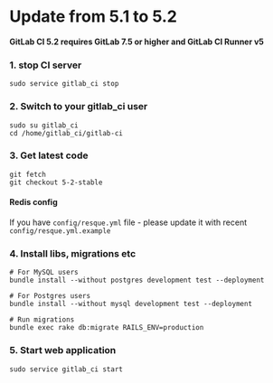 # Update from 5.1 to 5.2

__GitLab CI 5.2 requires GitLab 7.5 or higher and GitLab CI Runner v5__

### 1. stop CI server

    sudo service gitlab_ci stop

### 2. Switch to your gitlab_ci user

```
sudo su gitlab_ci
cd /home/gitlab_ci/gitlab-ci
```

### 3. Get latest code

```
git fetch
git checkout 5-2-stable
```

#### Redis config

If you have `config/resque.yml` file - please update it with recent `config/resque.yml.example`

### 4. Install libs, migrations etc

```
# For MySQL users
bundle install --without postgres development test --deployment

# For Postgres users
bundle install --without mysql development test --deployment

# Run migrations
bundle exec rake db:migrate RAILS_ENV=production
```

### 5. Start web application

    sudo service gitlab_ci start